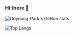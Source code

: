 ### Hi there 👋

<!--
**Doyoung-Park/Doyoung-Park** is a ✨ _special_ ✨ repository because its `README.md` (this file) appears on your GitHub profile.

Here are some ideas to get you started:

- 🔭 I’m currently working on ...
- 🌱 I’m currently learning ...
- 👯 I’m looking to collaborate on ...
- 🤔 I’m looking for help with ...
- 💬 Ask me about ...
- 📫 How to reach me: ...
- 😄 Pronouns: ...
- ⚡ Fun fact: ...
-->
![Doyoung-Park's GitHub stats](https://github-readme-stats.vercel.app/api?username=Doyoung-Park&show_icons=true&theme=radical)

![Top Langs](https://github-readme-stats.vercel.app/api/top-langs/?username=Doyoung-Park&layout=compact&theme=tokyonight)
